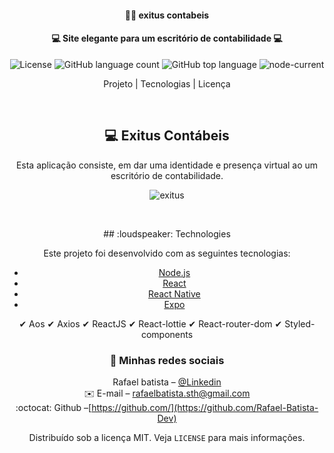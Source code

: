 <center>
<h4 align="center"> 
	👨‍💻 exitus contabeis
</h4>
<h4 align="center"> 
	💻 Site elegante para um escritório de contabilidade 💻
</h4>

<p align="center">
  <img alt="License" src="https://img.shields.io/badge/license-MIT-brightgreen">
	<img alt="GitHub language count" src="https://img.shields.io/github/languages/count/Rafael-Batista-Dev/contabiling">
	<img alt="GitHub top language" src="https://img.shields.io/github/languages/top/Rafael-Batista-Dev/contabiling">
	<img alt="node-current" src="https://img.shields.io/node/v/package">
<p>

<p align="center">
  Projeto |
  Tecnologias |
  Licença
</p>
<p>&nbsp;&nbsp;</p>

## 💻 Exitus Contábeis

Esta aplicação consiste, em dar uma identidade e presença virtual ao um escritório de contabilidade.

<p align="center">
  <img alt="exitus" src="https://github.com/Rafael-Batista-Dev/contabiling/blob/master/src/assets/exitus.gif"> 
<p>
<p>&nbsp;&nbsp;</p>
## :loudspeaker: Technologies

Este projeto foi desenvolvido com as seguintes tecnologias:

- [Node.js](https://nodejs.org/en/)
- [React](https://reactjs.org)
- [React Native](https://facebook.github.io/react-native/)
- [Expo](https://github.com/axios/axios)

✔ Aos
✔ Axios
✔ ReactJS
✔ React-lottie
✔ React-router-dom
✔ Styled-components

### 🔗 Minhas redes sociais

<p align="center">

Rafael batista – [@Linkedin](https://www.linkedin.com/in/rafael-batista-dev/)
<br/>
✉️ E-mail – rafaelbatista.sth@gmail.com
<br/>
:octocat: Github –[https://github.com/](https://github.com/Rafael-Batista-Dev)

Distribuído sob a licença MIT. Veja `LICENSE` para mais informações.

</p>
